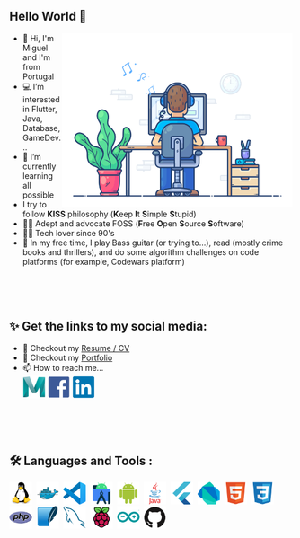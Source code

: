## Hello World :wave:

<img align="right" alt="Coder GIF" height=310 width=410 src="https://github.com/miguelnunorosa/miguelnunorosa/blob/main/code2.gif" />


- 👋 Hi, I'm Miguel and I'm from Portugal
- 💻 I’m interested in Flutter, Java, Database, GameDev...
- 🎥 I’m currently learning all possible
- I try to follow **KISS** philosophy (**K**eep **I**t **S**imple **S**tupid)
- 👨‍🎓 Adept and advocate FOSS (**F**ree **O**pen **S**ource **S**oftware)
- 👨‍💻 Tech lover since 90's
- 🎸 In my free time, I play Bass guitar (or trying to...), read (mostly crime books and thrillers), and do some algorithm challenges on  code platforms (for example, Codewars platform)



<br><br><br>



## ✨ Get the links to my social media:

- 📝 Checkout my [Resume / CV](https://#)
- 📃 Checkout my [Portfolio](https://miguelnunorosa.github.io)
- 📫 How to reach me...<br>
<a href=mailto:miguelrosa.programacao@gmail.com target="_blank"><img src="https://github.com/devicons/devicon/blob/master/icons/maya/maya-original.svg" title="Mail" alt="Java" width="40" height="40"/></a>
<a href="https://www.facebook.com/miguelnunorosa" target="_blank"><img src="https://github.com/devicons/devicon/blob/master/icons/facebook/facebook-original.svg" title="Facebook" alt="Java" width="40" height="40"/></a>
<a href="https://www.linkedin.com/in/miguel-nuno-rosa/" target="_blank"><img src="https://github.com/devicons/devicon/blob/master/icons/linkedin/linkedin-original.svg" title="LinkedIn" alt="Java" width="40" height="40"/></a>


<br><br><br>


## :hammer_and_wrench: Languages and Tools :

<img src="https://github.com/devicons/devicon/blob/master/icons/linux/linux-original.svg" title="Linux" alt="Java" width="40" height="40"/>&nbsp;
<img src="https://github.com/devicons/devicon/blob/master/icons/docker/docker-original.svg" title="Docker" alt="Java" width="40" height="40"/>&nbsp;
<img src="https://github.com/devicons/devicon/blob/master/icons/vscode/vscode-original.svg" title="VSCode" alt="Java" width="40" height="40"/>&nbsp;
<img src="https://github.com/devicons/devicon/blob/master/icons/androidstudio/androidstudio-original.svg" title="Android Studio" alt="Java" width="40" height="40"/>&nbsp;
<img src="https://github.com/devicons/devicon/blob/master/icons/android/android-original.svg" title="Android" alt="Java" width="40" height="40"/>&nbsp;
<img src="https://github.com/devicons/devicon/blob/master/icons/java/java-original-wordmark.svg" title="Java" alt="Java" width="40" height="40"/>&nbsp;
<img src="https://github.com/devicons/devicon/blob/master/icons/flutter/flutter-original.svg" title="Flutter" alt="Java" width="40" height="40"/>&nbsp;
<img src="https://github.com/devicons/devicon/blob/master/icons/dart/dart-original.svg" title="Dart" alt="Java" width="40" height="40"/>&nbsp;
<img src="https://github.com/devicons/devicon/blob/master/icons/html5/html5-original.svg" title="HTML" alt="Java" width="40" height="40"/>&nbsp;
<img src="https://github.com/devicons/devicon/blob/master/icons/css3/css3-original.svg" title="CSS" alt="Java" width="40" height="40"/>&nbsp;
<img src="https://github.com/devicons/devicon/blob/master/icons/php/php-original.svg" title="PHP" alt="Java" width="40" height="40"/>&nbsp;
<img src="https://github.com/devicons/devicon/blob/master/icons/sqlite/sqlite-original.svg" title="SQLite" alt="Java" width="40" height="40"/>&nbsp;
<img src="https://github.com/devicons/devicon/blob/master/icons/mysql/mysql-original.svg" title="MySQL" alt="Java" width="40" height="40"/>&nbsp;
<img src="https://github.com/devicons/devicon/blob/master/icons/raspberrypi/raspberrypi-original.svg" title="RaspberryPi" alt="Java" width="40" height="40"/>&nbsp;
<img src="https://github.com/devicons/devicon/blob/master/icons/arduino/arduino-original.svg" title="Arduino" alt="Java" width="40" height="40"/>&nbsp;
<img src="https://github.com/devicons/devicon/blob/master/icons/github/github-original.svg" title="Github" alt="Java" width="40" height="40"/>&nbsp;



  
